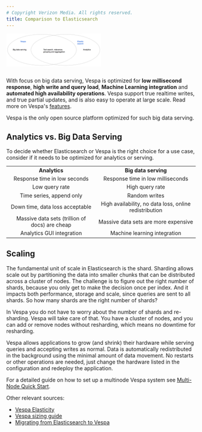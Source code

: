 ```yaml
---
# Copyright Verizon Media. All rights reserved.
title: Comparison to Elasticsearch
---
```


<div style="text-align:left">
<img src="img/Vespa-ES.png" style="width: 50%; margin-right: 1%; margin-bottom: 0.8em;" alt="Venn diagram">
</div>

With focus on big data serving, Vespa is optimized for **low millisecond response**,
**high write and query load**, **Machine Learning integration** and **automated high availability operations**.
Vespa support true realtime writes, and true partial updates, and is also easy to operate at large scale.
Read more on Vespa's [features](https://docs.vespa.ai/documentation/features.html).

Vespa is the only open source platform optimized for such big data serving.



## Analytics vs. Big Data Serving
To decide whether Elasticsearch or Vespa is the right choice for a use case,
consider if it needs to be optimized for analytics or serving.

<table class="table table-striped" style="text-align:center">
<tr><td><b>Analytics</b></td><td><b>Big data serving</b></td></tr>
<tr><td>Response time in low seconds</td><td>Response time in low milliseconds</td></tr>
<tr><td>Low query rate</td><td>High query rate</td></tr>
<tr><td>Time series, append only</td><td>Random writes</td></tr>
<tr><td>Down time, data loss acceptable</td><td>High availability, no data loss, online redistribution</td></tr>
<tr><td>Massive data sets (trillion of docs) are cheap</td><td>Massive data sets are more expensive</td></tr>
<tr><td>Analytics GUI integration</td><td>Machine learning integration</td></tr>
</table>



## Scaling
The fundamental unit of scale in Elasticsearch is the shard.
Sharding allows scale out by partitioning the data into smaller chunks that can be distributed across a cluster of nodes.
The challenge is to figure out the right number of shards, because you only get to make the decision once per index.
And it impacts both performance, storage and scale, since queries are sent to all shards.
So how many shards are the right number of shards?

In Vespa you do not have to worry about the number of shards and re-sharding. Vespa will take care of that.
You have a cluster of nodes, and you can add or remove nodes without resharding,
which means no downtime for resharding. 

Vespa allows applications to grow (and shrink) their hardware while serving queries and accepting writes as normal.
Data is automatically redistributed in the background using the minimal amount of data movement.
No restarts or other operations are needed,
just change the hardware listed in the configuration and redeploy the application.

For a detailed guide on how to set up a multinode Vespa system see
[Multi-Node Quick Start](https://docs.vespa.ai/documentation/vespa-quick-start-multinode-aws.html).

Other relevant sources:

* [Vespa Elasticity](https://docs.vespa.ai/documentation/elastic-vespa.html)
* [Vespa sizing guide](https://docs.vespa.ai/documentation/performance/sizing-search.html)
* [Migrating from Elasticsearch to Vespa](migrating-from-elastic-search-to-vespa.html)
